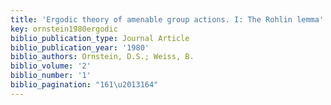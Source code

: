 ```yaml
---
title: 'Ergodic theory of amenable group actions. I: The Rohlin lemma'
key: ornstein1980ergodic
biblio_publication_type: Journal Article
biblio_publication_year: '1980'
biblio_authors: Ornstein, D.S.; Weiss, B.
biblio_volume: '2'
biblio_number: '1'
biblio_pagination: "161\u2013164"
---
```

